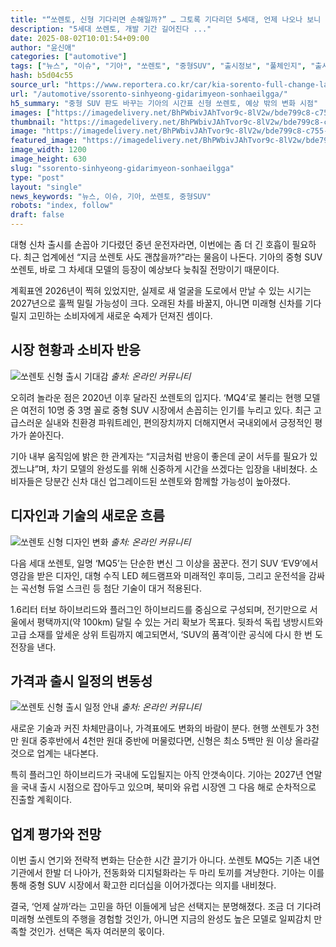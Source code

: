 ```yaml
---
title: "“쏘렌토, 신형 기다리면 손해일까?” … 그토록 기다리던 5세대, 언제 나오나 보니 ‘2027년이라니’"
description: "5세대 쏘렌토, 개발 기간 길어진다 ..."
date: 2025-08-02T10:01:54+09:00
author: "윤신애"
categories: ["automotive"]
tags: ["뉴스", "이슈", "기아", "쏘렌토", "중형SUV", "출시정보", "풀체인지", "출시지연리스크", "SUV시장판도변화"]
hash: b5d04c55
source_url: "https://www.reportera.co.kr/car/kia-sorento-full-change-launch-schedule/"
url: "/automotive/ssorento-sinhyeong-gidarimyeon-sonhaeilgga/"
h5_summary: "중형 SUV 판도 바꾸는 기아의 시간표 신형 쏘렌토, 예상 밖의 변화 시점"
images: ["https://imagedelivery.net/BhPWbivJAhTvor9c-8lV2w/bde799c8-c755-4c63-c3cf-214e8d234500/public", "https://imagedelivery.net/BhPWbivJAhTvor9c-8lV2w/2ffd622d-7f7a-4407-5b8b-e35363ee4300/public", "https://imagedelivery.net/BhPWbivJAhTvor9c-8lV2w/5cfda0c7-f1b8-4b0b-d99e-d3050fb2b500/public", "https://imagedelivery.net/BhPWbivJAhTvor9c-8lV2w/5b887c55-16db-4294-ee4a-0ca390514c00/public"]
thumbnail: "https://imagedelivery.net/BhPWbivJAhTvor9c-8lV2w/bde799c8-c755-4c63-c3cf-214e8d234500/public"
image: "https://imagedelivery.net/BhPWbivJAhTvor9c-8lV2w/bde799c8-c755-4c63-c3cf-214e8d234500/public"
featured_image: "https://imagedelivery.net/BhPWbivJAhTvor9c-8lV2w/bde799c8-c755-4c63-c3cf-214e8d234500/public"
image_width: 1200
image_height: 630
slug: "ssorento-sinhyeong-gidarimyeon-sonhaeilgga"
type: "post"
layout: "single"
news_keywords: "뉴스, 이슈, 기아, 쏘렌토, 중형SUV"
robots: "index, follow"
draft: false
---
```


대형 신차 출시를 손꼽아 기다렸던 중년 운전자라면, 이번에는 좀 더 긴 호흡이 필요하다. 최근 업계에선 “지금 쏘렌토 사도 괜찮을까?”라는 물음이 나돈다. 기아의 중형 SUV 쏘렌토, 바로 그 차세대 모델의 등장이 예상보다 늦춰질 전망이기 때문이다.

계획표엔 2026년이 찍혀 있었지만, 실제로 새 얼굴을 도로에서 만날 수 있는 시기는 2027년으로 훌쩍 밀릴 가능성이 크다. 오래된 차를 바꿀지, 아니면 미래형 신차를 기다릴지 고민하는 소비자에게 새로운 숙제가 던져진 셈이다.

## 시장 현황과 소비자 반응

![쏘렌토 신형 출시 기대감](https://imagedelivery.net/BhPWbivJAhTvor9c-8lV2w/5b887c55-16db-4294-ee4a-0ca390514c00/public)
*출처: 온라인 커뮤니티*


오히려 놀라운 점은 2020년 이후 달라진 쏘렌토의 입지다. ‘MQ4’로 불리는 현행 모델은 여전히 10명 중 3명 꼴로 중형 SUV 시장에서 손꼽히는 인기를 누리고 있다. 최근 고급스러운 실내와 친환경 파워트레인, 편의장치까지 더해지면서 국내외에서 긍정적인 평가가 쏟아진다.

기아 내부 움직임에 밝은 한 관계자는 “지금처럼 반응이 좋은데 굳이 서두를 필요가 있겠느냐”며, 차기 모델의 완성도를 위해 신중하게 시간을 쓰겠다는 입장을 내비쳤다. 소비자들은 당분간 신차 대신 업그레이드된 쏘렌토와 함께할 가능성이 높아졌다.

## 디자인과 기술의 새로운 흐름

![쏘렌토 신형 디자인 변화](https://imagedelivery.net/BhPWbivJAhTvor9c-8lV2w/2ffd622d-7f7a-4407-5b8b-e35363ee4300/public)
*출처: 온라인 커뮤니티*


다음 세대 쏘렌토, 일명 ‘MQ5’는 단순한 변신 그 이상을 꿈꾼다. 전기 SUV ‘EV9’에서 영감을 받은 디자인, 대형 수직 LED 헤드램프와 미래적인 후미등, 그리고 운전석을 감싸는 곡선형 듀얼 스크린 등 첨단 기술이 대거 적용된다.

1.6리터 터보 하이브리드와 플러그인 하이브리드를 중심으로 구성되며, 전기만으로 서울에서 평택까지(약 100km) 달릴 수 있는 거리 확보가 목표다. 뒷좌석 독립 냉방시트와 고급 소재를 앞세운 상위 트림까지 예고되면서, ‘SUV의 품격’이란 공식에 다시 한 번 도전장을 낸다.

## 가격과 출시 일정의 변동성

![쏘렌토 신형 출시 일정 안내](https://imagedelivery.net/BhPWbivJAhTvor9c-8lV2w/5cfda0c7-f1b8-4b0b-d99e-d3050fb2b500/public)
*출처: 온라인 커뮤니티*


새로운 기술과 커진 차체만큼이나, 가격표에도 변화의 바람이 분다. 현행 쏘렌토가 3천만 원대 중후반에서 4천만 원대 중반에 머물렀다면, 신형은 최소 5백만 원 이상 올라갈 것으로 업계는 내다본다.

특히 플러그인 하이브리드가 국내에 도입될지는 아직 안갯속이다. 기아는 2027년 연말을 국내 출시 시점으로 잡아두고 있으며, 북미와 유럽 시장엔 그 다음 해로 순차적으로 진출할 계획이다.

## 업계 평가와 전망

이번 출시 연기와 전략적 변화는 단순한 시간 끌기가 아니다. 쏘렌토 MQ5는 기존 내연기관에서 한발 더 나아가, 전동화와 디지털화라는 두 마리 토끼를 겨냥한다. 기아는 이를 통해 중형 SUV 시장에서 확고한 리더십을 이어가겠다는 의지를 내비쳤다.

결국, ‘언제 살까’라는 고민을 하던 이들에게 남은 선택지는 분명해졌다. 조금 더 기다려 미래형 쏘렌토의 주행을 경험할 것인가, 아니면 지금의 완성도 높은 모델로 일찌감치 만족할 것인가. 선택은 독자 여러분의 몫이다.
